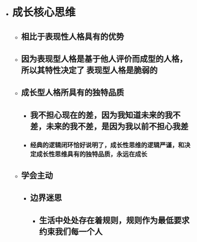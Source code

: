 - # 成长核心思维
	- ## 相比于表现性人格具有的优势
	- ## 因为表现型人格是基于他人评价而成型的人格，所以其特性决定了 表现型人格是脆弱的
	- ## 成长型人格所具有的独特品质
		- ## 我不担心现在的差，因为我知道未来的我不差，未来的我不差，是因为我以前不担心我差
		- ### 经典的逻辑闭环恰好说明了，成长性思维的逻辑严谨，和决定成长性思维具有的独特品质，永远在成长
	- ## 学会主动
		- ## 边界迷思
			- ## 生活中处处存在着规则，规则作为最低要求约束我们每一个人